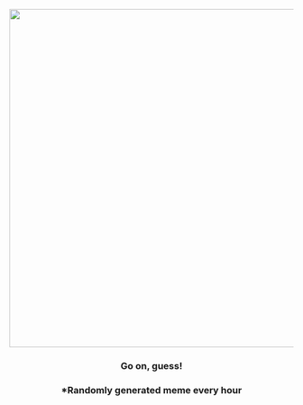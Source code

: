 <p align="center">
        <img src="https://i.redd.it/bxzpf3xgsw791.gif" width="600" height="600">
        </p>
        <h3 align="center">Go on, guess!</h3>
        <h3 align="center">*Randomly generated meme every hour</h3>
    